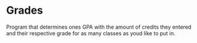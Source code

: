 # Grades
Program that determines ones GPA with the amount of credits they entered and their respective grade for as many classes as youd like to put in.
